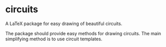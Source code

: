 # circuits
A LaTeX package for easy drawing of beautiful circuits.

The package should provide easy methods for drawing circuits. The main simplifying method is to use circuit templates.
